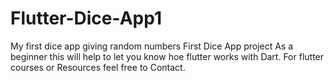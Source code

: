 # Flutter-Dice-App1
My first dice app giving random numbers
First Dice App project 
As a beginner this will help to let you know hoe flutter works with Dart.
For flutter courses or Resources feel free to Contact.
